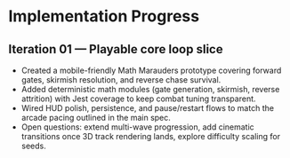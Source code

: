 # Implementation Progress

## Iteration 01 — Playable core loop slice

- Created a mobile-friendly Math Marauders prototype covering forward gates, skirmish resolution, and reverse chase survival.
- Added deterministic math modules (gate generation, skirmish, reverse attrition) with Jest coverage to keep combat tuning transparent.
- Wired HUD polish, persistence, and pause/restart flows to match the arcade pacing outlined in the main spec.
- Open questions: extend multi-wave progression, add cinematic transitions once 3D track rendering lands, explore difficulty scaling for seeds.
